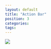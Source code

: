 ```yaml
---
layout: default
title: "Action Bar"
position: 3
categories: 
tags: 
---
```


![](11-Shapka-rezhima.png)

